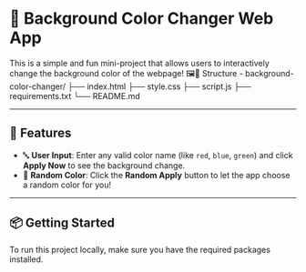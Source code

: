 # 🎨 Background Color Changer Web App

This is a simple and fun mini-project that allows users to interactively change the background color of the webpage! 🖼️🌈
Structure - background-color-changer/
├── index.html
├── style.css
├── script.js
├── requirements.txt
└── README.md


---

## 🚀 Features

- 🔤 **User Input**: Enter any valid color name (like `red`, `blue`, `green`) and click **Apply Now** to see the background change.
- 🎲 **Random Color**: Click the **Random Apply** button to let the app choose a random color for you!

---

## 📦 Getting Started

To run this project locally, make sure you have the required packages installed.
